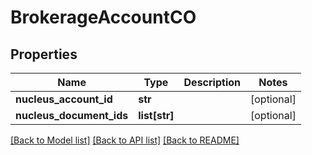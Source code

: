 # BrokerageAccountCO

## Properties
Name | Type | Description | Notes
------------ | ------------- | ------------- | -------------
**nucleus_account_id** | **str** |  | [optional] 
**nucleus_document_ids** | **list[str]** |  | [optional] 

[[Back to Model list]](../README.md#documentation-for-models) [[Back to API list]](../README.md#documentation-for-api-endpoints) [[Back to README]](../README.md)


